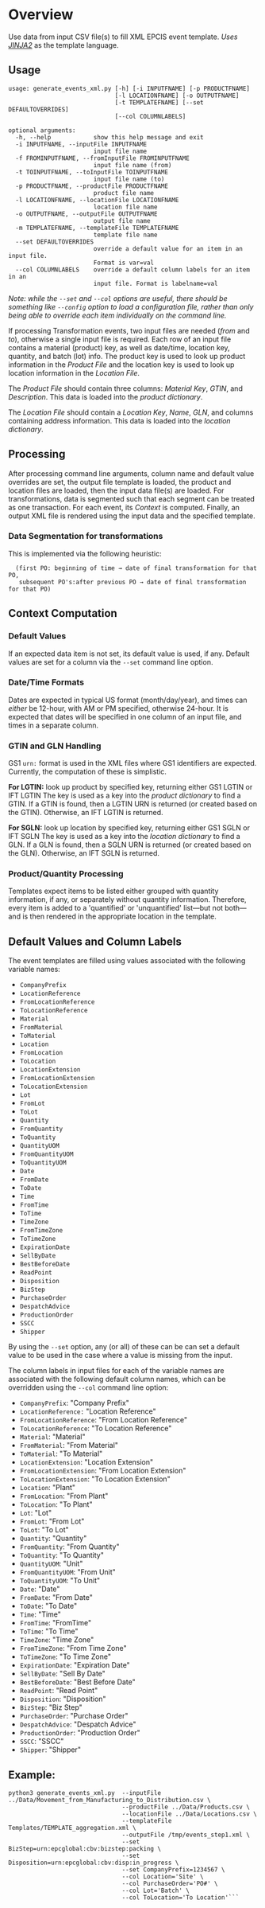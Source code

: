 # Overview
Use data from input CSV file(s) to fill XML EPCIS event template. _Uses [JINJA2](http://jinja.pocoo.org)_ as the template language.

## Usage
```
usage: generate_events_xml.py [-h] [-i INPUTFNAME] [-p PRODUCTFNAME]
                              [-l LOCATIONFNAME] [-o OUTPUTFNAME]
                              [-t TEMPLATEFNAME] [--set DEFAULTOVERRIDES]
                              [--col COLUMNLABELS]

optional arguments:
  -h, --help            show this help message and exit
  -i INPUTFNAME, --inputFile INPUTFNAME
                        input file name
  -f FROMINPUTFNAME, --fromInputFile FROMINPUTFNAME
                        input file name (from)
  -t TOINPUTFNAME, --toInputFile TOINPUTFNAME
                        input file name (to)
  -p PRODUCTFNAME, --productFile PRODUCTFNAME
                        product file name
  -l LOCATIONFNAME, --locationFile LOCATIONFNAME
                        location file name
  -o OUTPUTFNAME, --outputFile OUTPUTFNAME
                        output file name
  -m TEMPLATEFNAME, --templateFile TEMPLATEFNAME
                        template file name
  --set DEFAULTOVERRIDES
                        override a default value for an item in an input file.
                        Format is var=val
  --col COLUMNLABELS    override a default column labels for an item in an
                        input file. Format is labelname=val
```
                        
_Note: while the `--set` and `--col` options are useful, there should be something like `--config` option to load a configuration file, rather than only being able to override each item individually on the command line._

If processing Transformation events, two input files are needed (_from_ and _to_), otherwise a single input file is required. Each row of an input file contains a material (product) key, as well as date/time, location key, quantity, and batch (lot) info. The product key is used to look up product information in the _Product File_ and the location key is used to look up location information in the _Location File_.

The _Product File_ should contain three columns: _Material Key_, _GTIN_, and _Description_. This data is loaded into the _product dictionary_.

The _Location File_ should contain a _Location Key_, _Name_, _GLN_, and columns containing address information. This data is loaded into the _location dictionary_.

## Processing
After processing command line arguments, column name and default value overrides are set, the output file template is loaded, the product and location files are loaded, then the input data file(s) are loaded. For transformations, data is segmented such that each segment can be treated as one transaction. For each event, its _Context_ is computed. Finally, an output XML file is rendered using the input data and the specified template.

### Data Segmentation for transformations
This is implemented via the following heuristic: 
```For each PO, compute potential date range 
  (first PO: beginning of time → date of final transformation for that PO, 
   subsequent PO's:after previous PO → date of final transformation for that PO)
```

## Context Computation

### Default Values
If an expected data item is not set, its default value is used, if any. Default values are set for a column via the `--set` command line option. 

### Date/Time Formats
Dates are expected in typical US format (month/day/year), and times can _either_ be 12-hour, with AM or PM specified, otherwise 24-hour. It is expected that dates will be specified in one column of an input file, and times in a separate column.

### GTIN and GLN Handling
GS1 `urn:` format is used in the XML files where GS1 identifiers are expected. Currently, the computation of these is simplistic. 

__For LGTIN:__ look up product by specified key, returning either GS1 LGTIN or IFT LGTIN The key is used as a key into the _product dictionary_ to find a GTIN. If a GTIN is found, then a LGTIN URN is returned (or created based on the GTIN). Otherwise, an IFT LGTIN is returned.

__For SGLN:__ look up location by specified key, returning either GS1 SGLN or IFT SGLN The key is used as a key into the _location dictionary_ to find a GLN. If a GLN is found, then a SGLN URN is returned (or created based on the GLN). Otherwise, an IFT SGLN is returned.

### Product/Quantity Processing
Templates expect items to be listed either grouped with quantity information, if any, or separately without quantity information. Therefore, every item is added to a 'quantified' or 'unquantified' list—but not both—and is then rendered in the appropriate location in the template.

## Default Values and Column Labels
The event templates are filled using values associated with the following variable names:

* `CompanyPrefix`
* `LocationReference`
* `FromLocationReference`
* `ToLocationReference`
* `Material`
* `FromMaterial`
* `ToMaterial`
* `Location`
* `FromLocation`
* `ToLocation`
* `LocationExtension`
* `FromLocationExtension`
* `ToLocationExtension`
* `Lot`
* `FromLot`
* `ToLot`
* `Quantity`
* `FromQuantity`
* `ToQuantity`
* `QuantityUOM`
* `FromQuantityUOM`
* `ToQuantityUOM`
* `Date`
* `FromDate`
* `ToDate`
* `Time`
* `FromTime`
* `ToTime`
* `TimeZone`
* `FromTimeZone`
* `ToTimeZone`
* `ExpirationDate`
* `SellByDate`
* `BestBeforeDate`
* `ReadPoint`
* `Disposition`
* `BizStep`
* `PurchaseOrder`
* `DespatchAdvice`
* `ProductionOrder`
* `SSCC`
* `Shipper`

By using the `--set` option, any (or all) of these can be can set a default value to be used in the case where a value is missing from the input.

The column labels in input files for each of the variable names are associated with the following default column names, which can be overridden using the `--col` command line option:

* `CompanyPrefix`: "Company Prefix"
* `LocationReference:` "Location Reference"
* `FromLocationReference`: "From Location Reference"
* `ToLocationReference`: "To Location Reference"
* `Material`: "Material"
* `FromMaterial`: "From Material"
* `ToMaterial`: "To Material"
* `LocationExtension`: "Location Extension"
* `FromLocationExtension`: "From Location Extension"
* `ToLocationExtension`: "To Location Extension"
* `Location`: "Plant"
* `FromLocation`: "From Plant"
* `ToLocation`: "To Plant"
* `Lot`: "Lot"
* `FromLot`: "From Lot"
* `ToLot`: "To Lot"
* `Quantity`: "Quantity"
* `FromQuantity`: "From Quantity"
* `ToQuantity`: "To Quantity"
* `QuantityUOM`: "Unit"
* `FromQuantityUOM`: "From Unit"
* `ToQuantityUOM`: "To Unit"
* `Date`: "Date"
* `FromDate`: "From Date"
* `ToDate`: "To Date"
* `Time`: "Time"
* `FromTime`: "FromTime"
* `ToTime`: "To Time"
* `TimeZone`: "Time Zone"
* `FromTimeZone`: "From Time Zone"
* `ToTimeZone`: "To Time Zone"
* `ExpirationDate`: "Expiration Date"
* `SellByDate`: "Sell By Date"
* `BestBeforeDate`: "Best Before Date"
* `ReadPoint`: "Read Point"
* `Disposition`: "Disposition"
* `BizStep`: "Biz Step"
* `PurchaseOrder`: "Purchase Order"
* `DespatchAdvice`: "Despatch Advice"
* `ProductionOrder`: "Production Order"
* `SSCC`: "SSCC"
* `Shipper`: "Shipper"


## Example:

```
python3 generate_events_xml.py  --inputFile ../Data/Movement_from_Manufacturing_to_Distribution.csv \
                                --productFile ../Data/Products.csv \
                                --locationFile ../Data/Locations.csv \
                                --templateFile Templates/TEMPLATE_aggregation.xml \
                                --outputFile /tmp/events_step1.xml \
                                --set BizStep=urn:epcglobal:cbv:bizstep:packing \
                                --set Disposition=urn:epcglobal:cbv:disp:in_progress \
                                --set CompanyPrefix=1234567 \
                                --col Location='Site' \
                                --col PurchaseOrder='PO#' \
                                --col Lot='Batch' \
                                --col ToLocation='To Location'```

